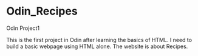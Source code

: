 # Odin_Recipes
Odin Project1

This is the first project in Odin after learning the basics of HTML.
I need to build a basic webpage using HTML alone.
The website is about Recipes.